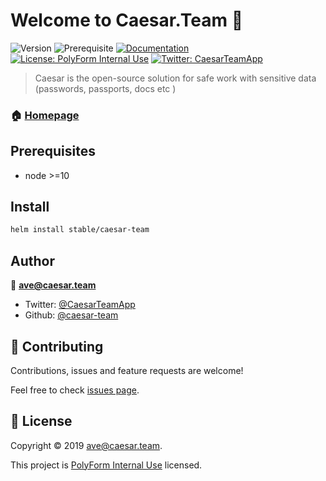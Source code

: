 # Welcome to Caesar.Team 👋
![Version](https://img.shields.io/badge/version-1.4.1-blue.svg?cacheSeconds=2592000)
![Prerequisite](https://img.shields.io/badge/node-%3E%3D10-blue.svg)
[![Documentation](https://img.shields.io/badge/documentation-yes-green.svg)](https://docs.caesar.team)
[![License: PolyForm Internal Use](https://img.shields.io/badge/license-Polyform%20Internal%20Use-yellow)](https://polyformproject.org/licenses/internal-use/1.0.0/)
[![Twitter: CaesarTeamApp](https://img.shields.io/twitter/follow/CaesarTeamApp.svg?style=social)](https://twitter.com/CaesarTeamApp)

> Caesar is the open-source solution for safe work with sensitive data (passwords, passports, docs etc )

### 🏠 [Homepage](https://caesar.team)

## Prerequisites

- node >=10

## Install

```sh
helm install stable/caesar-team
```

## Author

👤 **ave@caesar.team**

* Twitter: [@CaesarTeamApp](https://twitter.com/CaesarTeamApp)
* Github: [@caesar-team](https://github.com/caesar-team)

## 🤝 Contributing

Contributions, issues and feature requests are welcome!

Feel free to check [issues page](https://github.com/caesar-team/caesar.team/issues).



## 📝 License

Copyright © 2019 [ave@caesar.team](https://github.com/caesar-team).

This project is [PolyForm Internal Use](https://polyformproject.org/licenses/internal-use/1.0.0/) licensed.
